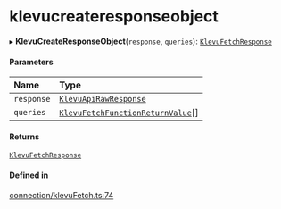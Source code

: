 # klevucreateresponseobject
      
▸ **KlevuCreateResponseObject**(`response`, `queries`): [`KlevuFetchResponse`](klevufetchresponse.md)

#### Parameters

| Name | Type |
| :------ | :------ |
| `response` | [`KlevuApiRawResponse`](klevuapirawresponse.md) |
| `queries` | [`KlevuFetchFunctionReturnValue`](klevufetchfunctionreturnvalue.md)[] |

#### Returns

[`KlevuFetchResponse`](klevufetchresponse.md)

#### Defined in

[connection/klevuFetch.ts:74](https://github.com/klevultd/frontend-sdk/blob/1b37b18/packages/klevu-core/src/connection/klevuFetch.ts#L74)


